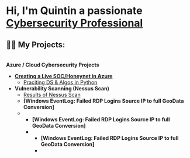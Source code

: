 <h1>Hi, I'm Quintin a passionate <br/> <a href="https://www.linkedin.com/in/joshmadakor/">Cybersecurity Professional</a></h1>

<h2>👨‍💻 My Projects:</h2>
 <br>  <b>  Azure / Cloud Cybersecurity Projects<br></b>
  

- <b> [Creating a Live SOC/Honeynet in Azure](https://github.com/Crimson5th/Honey-SOC)</b>
  - [Praciting DS & Algos in Python](https://github.com/joshmadakor1/Algorithms-Practice)
- <b>Vulnerability Scanning (Nessus Scan)</b>
  - [Results of Nessus Scan](https://github.com/Crimson5th/Nessus-Scan/blob/main/README.md) <b>
  - [Windows EventLog: Failed RDP Logins Source IP to full GeoData Conversion]
  - - [Windows EventLog: Failed RDP Logins Source IP to full GeoData Conversion]
    - - [Windows EventLog: Failed RDP Logins Source IP to full GeoData Conversion]
      - 
